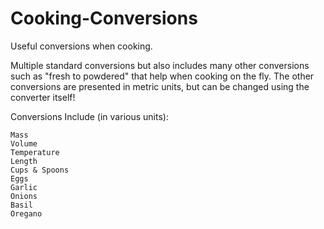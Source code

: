 Cooking-Conversions
===================

Useful conversions when cooking.

Multiple standard conversions but also includes many other conversions such as "fresh to powdered" that help 
when cooking on the fly. The other conversions are presented in metric units, but can be changed using the converter
itself!

Conversions Include (in various units):

    Mass
    Volume
    Temperature
    Length
    Cups & Spoons
    Eggs
    Garlic
    Onions
    Basil
    Oregano
